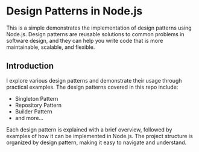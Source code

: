 # Design Patterns in Node.js

This is a simple demonstrates the implementation of design patterns using Node.js. Design patterns are reusable solutions to common problems in software design, and they can help you write code that is more maintainable, scalable, and flexible.

## Introduction

I explore various design patterns and demonstrate their usage through practical examples. The design patterns covered in this repo include:

- Singleton Pattern
- Repository Pattern
- Builder Pattern
- and more...

Each design pattern is explained with a brief overview, followed by examples of how it can be implemented in Node.js. The project structure is organized by design pattern, making it easy to navigate and understand.